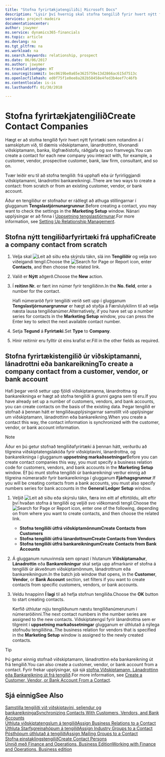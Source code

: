 ```yaml
---
title: "Stofna fyrirtækjatengiliði| Microsoft Docs"
description: "Lýsir því hvernig skal stofna tengilið fyrir hvert nýtt fyrirtæki eða tilvonandi fyrirtæki sem þú átt samskipti við eða ert í sambandi við."
services: project-madeira
documentationcenter: 
author: jswymer
ms.service: dynamics365-financials
ms.topic: article
ms.devlang: na
ms.tgt_pltfrm: na
ms.workload: na
ms.search.keywords: relationship, prospect
ms.date: 06/06/2017
ms.author: jswymer
ms.translationtype: HT
ms.sourcegitcommit: bec0619be0a65e3625759e13d2866ac615d7513c
ms.openlocfilehash: ed0f75f1e0ee8a282b58458e4fed3b4eef7c46fb
ms.contentlocale: is-is
ms.lasthandoff: 01/30/2018

---
```

# <a name="create-contact-companies"></a><span data-ttu-id="b8afe-103">Stofna fyrirtækjatengilið</span><span class="sxs-lookup"><span data-stu-id="b8afe-103">Create Contact Companies</span></span>
<span data-ttu-id="b8afe-104">Hægt er að stofna tengilið fyrir hvert nýtt fyrirtæki sem notandinn á í samskiptum við, til dæmis viðskiptamann, lánardrottinn, tilvonandi viðskiptamann, banka, lögfræðistofu, ráðgjafa og svo framvegis.</span><span class="sxs-lookup"><span data-stu-id="b8afe-104">You can create a contact for each new company you interact with, for example, a customer, vendor, prospective customer, bank, law firm, consultant, and so on.</span></span>

<span data-ttu-id="b8afe-105">Tvær leiðir eru til að stofna tengilið: frá upphafi eða úr fyrirliggjandi viðskiptamanni, lánadrottni bankareikningi..</span><span class="sxs-lookup"><span data-stu-id="b8afe-105">There are two ways to create a contact: from scratch or from an existing customer, vendor, or bank account.</span></span>

<span data-ttu-id="b8afe-106">Áður en tengiliður er stofnaður er ráðlegt að athuga stillingarnar í glugganum  **Tengslastjórnunargrunnur**.</span><span class="sxs-lookup"><span data-stu-id="b8afe-106">Before creating a contact, you may want to check the settings in the **Marketing Setup** window.</span></span> <span data-ttu-id="b8afe-107">Nánari upplýsingar er að finna í [Uppsetning tengslastjórnunar](marketing-setup-marketing.md).</span><span class="sxs-lookup"><span data-stu-id="b8afe-107">For more information, see [Setting Up Relationship Management](marketing-setup-marketing.md).</span></span>

## <a name="create-a-company-contact-from-scratch"></a><span data-ttu-id="b8afe-108">Stofna nýtt tengiliðarfyrirtæki frá upphafi</span><span class="sxs-lookup"><span data-stu-id="b8afe-108">Create a company contact from scratch</span></span>
1. <span data-ttu-id="b8afe-109">Velja skal ![Leit að síðu eða skýrslu](media/ui-search/search_small.png "Leit að síðu eða skýrslu táknið") tákn, slá inn  **Tengiliðir** og velja svo viðeigandi tengil.</span><span class="sxs-lookup"><span data-stu-id="b8afe-109">Choose the ![Search for Page or Report](media/ui-search/search_small.png "Search for Page or Report icon") icon, enter **Contacts**, and then choose the related link.</span></span>
2. <span data-ttu-id="b8afe-110">Valið er **Nýtt** aðgerð.</span><span class="sxs-lookup"><span data-stu-id="b8afe-110">Choose the **New** action.</span></span>
3. <span data-ttu-id="b8afe-111">Í **reitinn Nr.** er fært inn númer fyrir tengiliðinn.</span><span class="sxs-lookup"><span data-stu-id="b8afe-111">In the **No. field**, enter a number for the contact.</span></span>

    <span data-ttu-id="b8afe-112">Hafi númeraröð fyrir tengiliði verið sett upp í glugganum **Tengslastjórnunargrunnur** er hægt að styðja á Færslulykilinn til að velja næsta lausa tengiliðanúmer.</span><span class="sxs-lookup"><span data-stu-id="b8afe-112">Alternatively, if you have set up a number series for contacts in the **Marketing Setup** window, you can press the Enter key to select the next available contact number.</span></span>  
4. <span data-ttu-id="b8afe-113">Setja **Tegund** á **Fyrirtæki**.</span><span class="sxs-lookup"><span data-stu-id="b8afe-113">Set **Type** to **Company**.</span></span>
5. <span data-ttu-id="b8afe-114">Hinir reitirnir eru fylltir út eins krafist er.</span><span class="sxs-lookup"><span data-stu-id="b8afe-114">Fill in the other fields as required.</span></span>

## <a name="to-create-a-company-contact-from-a-customer-vendor-or-bank-account"></a><span data-ttu-id="b8afe-115">Stofna fyrirtækistengilið úr viðskiptamanni, lánadrottni eða bankareikning</span><span class="sxs-lookup"><span data-stu-id="b8afe-115">To create a company contact from a customer, vendor, or bank account</span></span>
<span data-ttu-id="b8afe-116">Hafi þegar verið settur upp fjöldi viðskiptamanna, lánardrottna og bankareikninga er hægt að stofna tengiliði á grunni gagna sem til eru.</span><span class="sxs-lookup"><span data-stu-id="b8afe-116">If you have already set up a number of customers, vendors, and bank accounts, you can create contacts on the basis of the existing data.</span></span> <span data-ttu-id="b8afe-117">Þegar tengilið er stofnað á þennan hátt er tengiliðaupplýsingarnar samstillt við upplýsingar um  viðskiptamann, lánadrottinn eða bankareikning.</span><span class="sxs-lookup"><span data-stu-id="b8afe-117">When you create a contact this way, the contact information is synchronized with the customer, vendor, or bank account information.</span></span>

> [!NOTE]  
>   <span data-ttu-id="b8afe-118">Áður en þú getur stofnað tengiliðafyrirtæki á þennan hátt, verðurðu að tilgreina viðskiptatengslakóða fyrir viðskiptavini, lánardrottna, og bankareikninga í glugganum **uppsetning markaðssetningar**</span><span class="sxs-lookup"><span data-stu-id="b8afe-118">Before you can create contact companies this way, you must specify a business relation code for customers, vendors, and bank accounts in the **Marketing Setup** window.</span></span> <span data-ttu-id="b8afe-119">Ef þú munt stofna tengiliði úr bankareikningi verður einnig að tilgreina númeraraðir fyrir bankareikninga í glugganum **Fjárhagsgrunnur**.</span><span class="sxs-lookup"><span data-stu-id="b8afe-119">If you will be creating contacts from a bank accounts, you must also specify numbers series for bank accounts in the **General Ledger Setup** window.</span></span>

1. <span data-ttu-id="b8afe-120">Veljið ![Leit að síðu eða skýrslu](media/ui-search/search_small.png "Leit að síðu eða skýrslu táknið") tákn, færa inn eitt af eftirtöldu, allt eftir því hvaðan stofna á tengiliði og veljið svo viðkomandi tengil.</span><span class="sxs-lookup"><span data-stu-id="b8afe-120">Choose the ![Search for Page or Report](media/ui-search/search_small.png "Search for Page or Report icon") icon, enter one of the following, depending on from where you want to create contacts, and then choose the related link.</span></span>
   * <span data-ttu-id="b8afe-121">**Stofna tengiliði útfrá viðskiptamönnum**</span><span class="sxs-lookup"><span data-stu-id="b8afe-121">**Create Contacts from Customers**</span></span>
   * <span data-ttu-id="b8afe-122">**Stofna tengiliði útfrá lánardottnum**</span><span class="sxs-lookup"><span data-stu-id="b8afe-122">**Create Contacts from Vendors**</span></span>
   * <span data-ttu-id="b8afe-123">**Stofna tengiliði útfrá bankareikningum**</span><span class="sxs-lookup"><span data-stu-id="b8afe-123">**Create Contacts from Bank Accounts**</span></span>
2. <span data-ttu-id="b8afe-124">Á glugganum runuvinnsla sem opnast í hlutanum **Viðskiptamaður**, **Lánadrottin** eða **Bankareikningur** skal setja upp afmarkanir ef stofna á tengiliði úr ákveðnum viðskiptamönnum, lánadrottnum eða bankareikningum.</span><span class="sxs-lookup"><span data-stu-id="b8afe-124">In the batch job window that opens, in the **Customer**, **Vendor**, or **Bank Account** section, set filters if you want to create contacts from specific customers, vendors, or bank accounts.</span></span>
3. <span data-ttu-id="b8afe-125">Veldu hnappinn **Í lagi** til að hefja stofnun tengiliða.</span><span class="sxs-lookup"><span data-stu-id="b8afe-125">Choose the **OK** button to start creating contacts.</span></span>

    <span data-ttu-id="b8afe-126">Kerfið úthlutar nýju tengiliðunum næstu tengiliðanúmerunum í númeraröðinni.</span><span class="sxs-lookup"><span data-stu-id="b8afe-126">The next contact numbers in the number series are assigned to the new contacts.</span></span> <span data-ttu-id="b8afe-127">Viðskiptatengsl fyrir lánardrottna sem er tilgreint í **uppsetning markaðssetningar** glugganum er úthlutað á nýlega stofnuðu tengiliðina..</span><span class="sxs-lookup"><span data-stu-id="b8afe-127">The business relation for vendors that is specified in the **Marketing Setup** window is assigned to the newly created contacts.</span></span>

> [!TIP]  
>   <span data-ttu-id="b8afe-128">Þú getur einnig stofnað viðskiptamann, lánadrottinn eða bankareikning út frá tengilið.</span><span class="sxs-lookup"><span data-stu-id="b8afe-128">You can also create a customer, vendor, or bank account from a contact.</span></span> <span data-ttu-id="b8afe-129">Fyrir frekar upplýsingar, sjá sjá [stofna Viðskiptamann, Lánadrottinn eða Bankareikning út frá tengilið](marketing-how-create-contacts-new-customers-vendors-bank-accounts.md).</span><span class="sxs-lookup"><span data-stu-id="b8afe-129">For more information, see [Create a Customer, Vendor, or Bank Account From a Contact](marketing-how-create-contacts-new-customers-vendors-bank-accounts.md).</span></span>

## <a name="see-also"></a><span data-ttu-id="b8afe-130">Sjá einnig</span><span class="sxs-lookup"><span data-stu-id="b8afe-130">See Also</span></span>
[<span data-ttu-id="b8afe-131">Samstilla tengiliði við viðskiptavini, seljendur og bankareikninga</span><span class="sxs-lookup"><span data-stu-id="b8afe-131">Synchronizing Contacts With Customers, Vendors, and Bank Accounts</span></span>](marketing-synchronize-contacts-customers-vendors-bank-accounts.md)  
[<span data-ttu-id="b8afe-132">Úthluta viðskiptatengslum á tengilið</span><span class="sxs-lookup"><span data-stu-id="b8afe-132">Assign Business Relations to a Contact</span></span>](marketing-business-relations.md#AssignBusRelContact)  
[<span data-ttu-id="b8afe-133">Úthluta Starfsgreinahópum á tengilið</span><span class="sxs-lookup"><span data-stu-id="b8afe-133">Assign Industry Groups to a Contact</span></span>](marketing-industry-groups.md#AssignIndustryGroupContact)  
[<span data-ttu-id="b8afe-134">Pósthópum úthlutað á tengiliði</span><span class="sxs-lookup"><span data-stu-id="b8afe-134">Assign Mailing Groups to a Contact</span></span>](marketing-mailing-groups.md#AssignMailGroupContact)  
[<span data-ttu-id="b8afe-135">Stofna einstaklingstengilið</span><span class="sxs-lookup"><span data-stu-id="b8afe-135">Create Contact Persons</span></span>](marketing-create-contact-persons.md)  
[<span data-ttu-id="b8afe-136">Unnið með Finance and Operations, Business Edition</span><span class="sxs-lookup"><span data-stu-id="b8afe-136">Working with Finance and Operations, Business edition</span></span>](ui-work-product.md)

